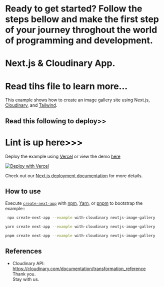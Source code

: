 # Ready to get started? Follow the steps bellow and make the first step of your journey throghout the world of programming and development.
# Next.js & Cloudinary App.
# Read tihs file to learn more...


This example shows how to create an image gallery site using Next.js, [Cloudinary](https://cloudinary.com), and [Tailwind](https://tailwindcss.com).

## Read this following to deploy>>
# Lint is up here>>>

Deploy the example using [Vercel](https://vercel.com?utm_source=github&utm_medium=readme&utm_campaign=next-example) or view the demo [here](https://nextconf-images.vercel.app/)

[![Deploy with Vercel](https://vercel.com/button)](https://vercel.com/new/clone?repository-url=https://github.com/vercel/next.js/tree/canary/examples/with-cloudinary&project-name=nextjs-image-gallery&repository-name=with-cloudinary&env=NEXT_PUBLIC_CLOUDINARY_CLOUD_NAME,CLOUDINARY_API_KEY,CLOUDINARY_API_SECRET,CLOUDINARY_FOLDER&envDescription=API%20Keys%20from%20Cloudinary%20needed%20to%20run%20this%20application.)

Check out our [Next.js deployment documentation](https://nextjs.org/docs/deployment) for more details.

## How to use

Execute [`create-next-app`](https://github.com/vercel/next.js/tree/canary/packages/create-next-app) with [npm](https://docs.npmjs.com/cli/init), [Yarn](https://yarnpkg.com/lang/en/docs/cli/create/), or [pnpm](https://pnpm.io) to bootstrap the example::

```bash
 npx create-next-app --example with-cloudinary nextjs-image-gallery
```

```bash
yarn create next-app --example with-cloudinary nextjs-image-gallery
```

```bash
pnpm create next-app --example with-cloudinary nextjs-image-gallery
```

## References

- Cloudinary API: https://cloudinary.com/documentation/transformation_reference<br>
Thank you.<br>
Stay with us.
